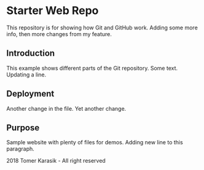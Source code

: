 # Starter Web Repo

This repository is for showing how Git and GitHub work.
Adding some more info, then more changes from my feature.

## Introduction

This example shows different parts of the Git repository.
Some text. Updating a line.

## Deployment

Another change in the file.
Yet another change.

## Purpose

Sample website with plenty of files for demos.
Adding new line to this paragraph.

2018 Tomer Karasik - All right reserved